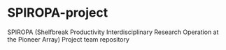 # SPIROPA-project
SPIROPA (Shelfbreak Productivity Interdisciplinary Research Operation at the Pioneer Array) Project team repository
